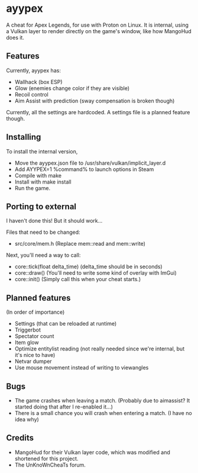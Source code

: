 # ayypex

A cheat for Apex Legends, for use with Proton on Linux.
It is internal, using a Vulkan layer to render directly on the game's window, like how MangoHud does it.

## Features

Currently, ayypex has:

* Wallhack (box ESP)
* Glow (enemies change color if they are visible)
* Recoil control
* Aim Assist with prediction (sway compensation is broken though)

Currently, all the settings are hardcoded. A settings file is a planned feature though.

## Installing

To install the internal version,

* Move the ayypex.json file to /usr/share/vulkan/implicit_layer.d
* Add AYYPEX=1 %command% to launch options in Steam
* Compile with make
* Install with make install
* Run the game.

## Porting to external
I haven't done this! But it should work...

Files that need to be changed:
* src/core/mem.h (Replace mem::read and mem::write)

Next, you'll need a way to call:
* core::tick(float delta_time) (delta_time should be in seconds)
* core::draw()                 (You'll need to write some kind of overlay with ImGui)
* core::init()                 (Simply call this when your cheat starts.)

## Planned features
(In order of importance)

* Settings (that can be reloaded at runtime)
* Triggerbot
* Spectator count
* Item glow
* Optimize entitylist reading (not really needed since we're internal, but it's nice to have)
* Netvar dumper
* Use mouse movement instead of writing to viewangles

## Bugs

* The game crashes when leaving a match. (Probably due to aimassist? It started doing that after I re-enabled it...)
* There is a small chance you will crash when entering a match. (I have no idea why)

## Credits

* MangoHud for their Vulkan layer code, which was modified and shortened for this project.
* The UnKnoWnCheaTs forum.
